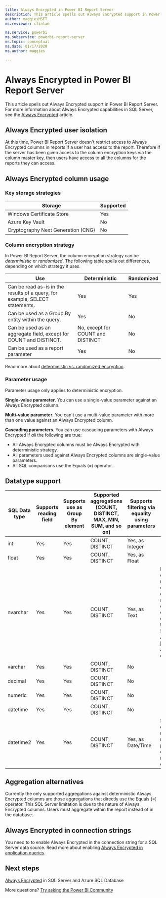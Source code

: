 ```yaml
---
title: Always Encrypted in Power BI Report Server
description: This article spells out Always Encrypted support in Power BI Report Server.
author: maggiesMSFT
ms.reviewer: cfinlan

ms.service: powerbi
ms.subservice: powerbi-report-server
ms.topic: conceptual
ms.date: 01/17/2020
ms.author: maggies

---
```

# Always Encrypted in Power BI Report Server

This article spells out Always Encrypted support in Power BI Report Server. For more information about Always Encrypted capabilities in SQL Server, see the [Always Encrypted](https://docs.microsoft.com/sql/relational-databases/security/encryption/always-encrypted-database-engine) article.

## Always Encrypted user isolation

At this time, Power BI Report Server doesn't restrict access to Always Encrypted columns in reports if a user has access to the report.  Therefore if the server has been given access to the column encryption keys via the column master key, then users have access to all the columns for the reports they can access.

## Always Encrypted column usage

### Key storage strategies

|Storage  |Supported  |
|---------|---------|
|Windows Certificate Store | Yes |
|Azure Key Vault | No |
| Cryptography Next Generation (CNG) | No |

### Column encryption strategy

In Power BI Report Server, the column encryption strategy can be *deterministic* or *randomized*. The following table spells out differences, depending on which strategy it uses.

|Use  |Deterministic  |Randomized  |
|---------|---------|---------|
|Can be read as-is in the results of a query, for example, SELECT statements. | Yes  | Yes  |
|Can be used as a Group By entity within the query. | Yes | No |
|Can be used as an aggregate field, except for COUNT and DISTINCT. | No, except for COUNT and DISTINCT | No |
|Can be used as a report parameter | Yes | No |

Read more about [deterministic vs. randomized encryption](https://docs.microsoft.com/sql/relational-databases/security/encryption/always-encrypted-database-engine#selecting--deterministic-or-randomized-encryption).

### Parameter usage

Parameter usage only applies to deterministic encryption.

**Single-value parameter**.  You can use a single-value parameter against an Always Encrypted column.

**Multi-value parameter**. You can't use a multi-value parameter with more than one value against an Always Encrypted column.

**Cascading parameters**. You can use cascading parameters with Always Encrypted if *all* the following are true:

- All Always Encrypted columns must be Always Encrypted with deterministic strategy.
- All parameters used against Always Encrypted columns are single-value parameters.
- All SQL comparisons use the Equals (=) operator.

## Datatype support

| SQL Data type | Supports reading field | Supports use as Group By element | Supported aggregations (COUNT, DISTINCT, MAX, MIN, SUM, and so on) | Supports filtering via equality using parameters | Notes |
| --- | --- | --- | --- | --- | --- |
| int | Yes | Yes | COUNT, DISTINCT | Yes, as Integer |   |
| float | Yes | Yes | COUNT, DISTINCT | Yes, as Float |   |
| nvarchar | Yes | Yes | COUNT, DISTINCT | Yes, as Text | Deterministic encryption must use a column collation with a binary2 sort order for character columns. See the SQL Server A[lways Encrypted](https://docs.microsoft.com/sql/relational-databases/security/encryption/always-encrypted-database-engine#selecting--deterministic-or-randomized-encryption) article for details.  |
| varchar | Yes | Yes | COUNT, DISTINCT | No |   |
| decimal | Yes | Yes | COUNT, DISTINCT | No |   |
| numeric | Yes | Yes | COUNT, DISTINCT | No |   |
| datetime | Yes | Yes | COUNT, DISTINCT | No |   |
| datetime2 | Yes | Yes | COUNT, DISTINCT | Yes, as Date/Time | Supported if column has no millisecond precision (in other words, no datetime2(0)) |

## Aggregation alternatives

Currently the only supported aggregations against deterministic Always Encrypted columns are those aggregations that directly use the Equals (=) operator. This SQL Server limitation is due to the nature of Always Encrypted columns. Users must aggregate within the report instead of in the database.

## Always Encrypted in connection strings

You need to to enable Always Encrypted in the connection string for a SQL Server data source. Read more about enabling [Always Encrypted in application queries](https://docs.microsoft.com/sql/relational-databases/security/encryption/develop-using-always-encrypted-with-net-framework-data-provider#enabling-always-encrypted-for-application-queries).

## Next steps

[Always Encrypted](https://docs.microsoft.com/sql/relational-databases/security/encryption/always-encrypted-database-engine) in SQL Server and Azure SQL Database

More questions? [Try asking the Power BI Community](https://community.powerbi.com/)

